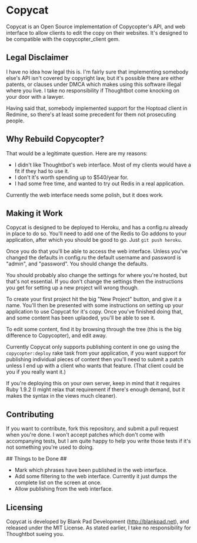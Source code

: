 # Copycat #

Copycat is an Open Source implementation of Copycopter's API, and web interface to allow clients to
edit the copy on their websites. It's designed to be compatible with the copycopter_client gem.

## Legal Disclaimer ##

I have no idea how legal this is. I'm fairly sure that implementing somebody else's API isn't covered
by copyright law, but it's possible there are either patents, or clauses under DMCA which makes using
this software illegal where you live. I take no responsibility if Thoughtbot come knocking on your door
with a lawyer.

Having said that, somebody implemented support for the Hoptoad client in Redmine, so there's at least some
precedent for them not prosecuting people.

## Why Rebuild Copycopter? ##

That would be a legitimate question. Here are my reasons:

* I didn't like Thoughtbot's web interface. Most of my clients would have a fit if they had to use it.
* I don't it's worth spending up to $540/year for.
* I had some free time, and wanted to try out Redis in a real application.

Currently the web interface needs some polish, but it does work.

## Making it Work ##

Copycat is designed to be deployed to Heroku, and has a config.ru already in place to do so. You'll need to
add one of the Redis to Go addons to your application, after which you should be good to go. Just `git push heroku`.

Once you do that you'll be able to access the web interface. Unless you've changed the defaults in config.ru the default
username and password is "admin", and "password". You should change the defaults.

You should probably also change the settings for where you're hosted, but that's not essential. If you don't change the
settings then the instructions you get for setting up a new project will wrong though.

To create your first project hit the big "New Project" button, and give it a name. You'll then be presented with some
instructions on setting up your application to use Copycat for it's copy. Once you've finished doing that, and some content
has been uplaoded, you'll be able to see it.

To edit some content, find it by browsing through the tree (this is the big difference to Copycopter), and edit away.

Currently Copycat only supports publishing content in one go using the `copycopter:deploy` rake task from your application, if
you want support for publishing individual pieces of content then you'll need to submit a patch unless I end up with a client who
wants that feature. (That client could be you if you really want it.)

If you're deploying this on your own server, keep in mind that it requires Ruby 1.9.2 (I might relax that requirement if there's
enough demand, but it makes the syntax in the views much cleaner).

## Contributing ##

If you want to contribute, fork this repository, and submit a pull request when you're done. I won't accept patches which don't
come with accompanying tests, but I am quite happy to help you write those tests if it's not something you're used to doing.

## Things to be Done ##

* Mark which phrases have been published in the web interface.
* Add some filtering to the web interface. Currently it just dumps the complete list on the screen at once.
* Allow publishing from the web interface.

## Licensing ##

Copycat is developed by Blank Pad Development (http://blankpad.net), and released under the MIT License. As stated earlier, I
take no responsibility for Thoughtbot sueing you.
